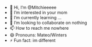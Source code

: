 - 👋 Hi, I’m @Mitchieeeee
- 👀 I’m interested in your mom
- 🌱 I’m currently learning ...
- 💞️ I’m looking to collaborate on nothing
- 📫 How to reach me nowhere
- 😄 Pronouns: Mateo/Winters
- ⚡ Fun fact: im different

<!---
Mitchieeeee/Mitchieeeee is a ✨ special ✨ repository because its `README.md` (this file) appears on your GitHub profile.
You can click the Preview link to take a look at your changes.
--->
